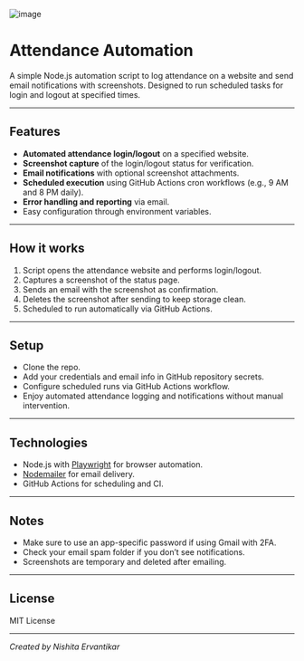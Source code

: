 ![image](https://github.com/user-attachments/assets/35dbdc75-74b5-4c84-b960-8bfc3315c79e)

# Attendance Automation

A simple Node.js automation script to log attendance on a website and send email notifications with screenshots. Designed to run scheduled tasks for login and logout at specified times.

---

## Features

- **Automated attendance login/logout** on a specified website.
- **Screenshot capture** of the login/logout status for verification.
- **Email notifications** with optional screenshot attachments.
- **Scheduled execution** using GitHub Actions cron workflows (e.g., 9 AM and 8 PM daily).
- **Error handling and reporting** via email.
- Easy configuration through environment variables.

---

## How it works

1. Script opens the attendance website and performs login/logout.
2. Captures a screenshot of the status page.
3. Sends an email with the screenshot as confirmation.
4. Deletes the screenshot after sending to keep storage clean.
5. Scheduled to run automatically via GitHub Actions.

---

## Setup

- Clone the repo.
- Add your credentials and email info in GitHub repository secrets.
- Configure scheduled runs via GitHub Actions workflow.
- Enjoy automated attendance logging and notifications without manual intervention.

---

## Technologies

- Node.js with [Playwright](https://github.com/playwright) for browser automation.
- [Nodemailer](https://nodemailer.com/about/) for email delivery.
- GitHub Actions for scheduling and CI.

---

## Notes

- Make sure to use an app-specific password if using Gmail with 2FA.
- Check your email spam folder if you don’t see notifications.
- Screenshots are temporary and deleted after emailing.

---

## License

MIT License

---

*Created by Nishita Ervantikar*
